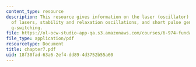 ```yaml
---
content_type: resource
description: This resource gives information on the laser (oscillator) concept, types
  of lasers, stability and relaxation oscillations, and short pulse generation by
  q-switching.
file: https://ol-ocw-studio-app-qa.s3.amazonaws.com/courses/6-974-fundamentals-of-photonics-quantum-electronics-spring-2006/18f30fad63a62ef4dd894d3752b55a60_chapter7.pdf
file_type: application/pdf
resourcetype: Document
title: chapter7.pdf
uid: 18f30fad-63a6-2ef4-dd89-4d3752b55a60
---
```


